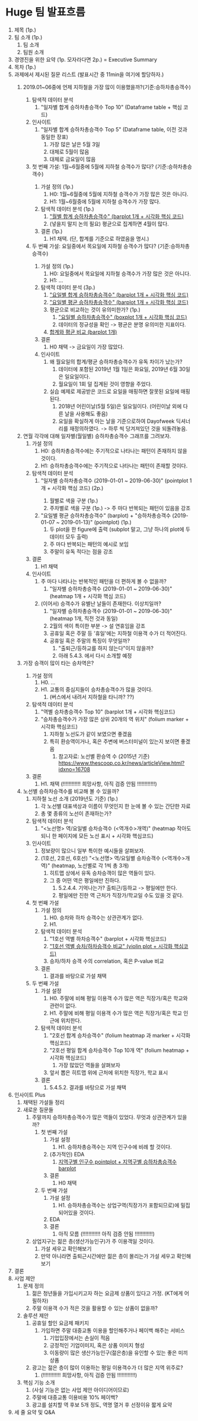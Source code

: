 # Huge 팀 발표흐름

1. 제목 (1p.)
2. 팀 소개 (1p.)
    1. 팀 소개
    2. 팀원 소개
3. 경영진을 위한 요약 (1p. 모자라다면 2p.) = Executive Summary
4. 목차 (1p.)
5. <Q1-8> 과제에서 제시된 질문 리스트 (발표시간 중 11min을 여기에 할당하자.)
    1. <Q1> 2019.01~06중에 언제 지하철을 가장 많이 이용했을까?(기준:승하차총승객수)
        1. 탐색적 데이터 분석
            1. "일자별 합계 승하차총승객수 Top 10" (Dataframe table + 핵심 코드)
        2. 인사이트
            1. "일자별 합계 승하차총승객수 Top 5" (Dataframe table, 이전 것과 동일한 장표)
                1. 가장 많은 날은 5월 3일
                2. 대체로 5월이 많음
                3. 대체로 금요일이 많음
        3. <Q2> 첫 번째 가설: 1월~6월중에 5월에 지하철 승객수가 많다? (기준:승하차총승객수)
            1. 가설 정의 (1p.)
                1. H0: 1월~6월중에 5월에 지하철 승객수가 가장 많은 것은 아니다.
                2. H1: 1월~6월중에 5월에 지하철 승객수가 가장 많다.
            2. 탐색적 데이터 분석 (1p.)
                1. ["월별 합계 승하차총승객수" (barplot 1개 + 시각화 핵심 코드)](실습/월별%20합계%20및%20평균%20승하차총승객수.ipynb)
                2. (넣을지 말지 논의 필요) 평균으로 집계하면 4월이 많다.
            3. 결론 (1p.)
                1. H1 채택. (단, 합계를 기준으로 하였음을 명시.)
        4. <Q3> 두 번째 가설: 요일중에서 목요일에 지하철 승객수가 많다? (기준:승하차총승객수)
            1. 가설 정의 (1p.)
                1. H0: 요일중에서 목요일에 지하철 승객수가 가장 많은 것은 아니다.
                2. H1: ...
            2. 탐색적 데이터 분석 (3p.)
                1. ["요일별 합계 승하차총승객수" (barplot 1개 + 시각화 핵심 코드)](실습/요일별%20합계%20및%20평균%20승하차총승객수.ipynb)
                2. ["요일별 평균 승하차총승객수" (barplot 1개 + 시각화 핵심 코드)](실습/요일별%20합계%20및%20평균%20승하차총승객수.ipynb)
                3. 평균으로 비교하는 것이 유의미한가? (1p.)
                    1. ["요일별 승하차총승객수" (boxplot 1개 + 시각화 핵심 코드)](실습/요일별%20합계%20및%20평균%20승하차총승객수.ipynb)
                    2. 데이터의 정규성을 확인 -> 평균은 분명 유의미한 지표이다.
                4. [합계와 평균 비교 (barplot 1개)](실습/요일별%20합계%20및%20평균%20승하차총승객수.ipynb)
            3. 결론
                1. H0 채택 -> 금요일이 가장 많았다.
            4. 인사이트
                1. 왜 월요일의 합계/평균 승하차총승객수가 유독 차이가 났는가?
                    1. 데이터에 포함된 2019년 1월 1일은 화요일, 2019년 6월 30일은 일요일이다.
                    2. 월요일이 1회 덜 집계된 것이 영향을 주었다.
                2. 실습 예제로 제공받은 코드로 요일을 매핑하면 잘못된 요일에 매핑된다.
                    1. 2018년 어린이날(5월 5일)은 일요일이다. (어린이날 외에 다른 날을 사용해도 좋음)
                    2. 요일을 확실하게 아는 날을 기준으로하여 Dayofweek 딕셔너리를 재정의하였다.
                       -> 하루 씩 당겨져있던 것을 되돌려놓음.
    2. 연월 각각에 대해 일자별(월일별) 승하차총승객수 그래프를 그려보자.
        1. 가설 정의
            1. H0: 승하차총승객수에는 주기적으로 나타나는 패턴이 존재하지 않을 것이다.
            2. H1: 승하차총승객수에는 주기적으로 나타나는 패턴이 존재할 것이다.
        2. 탐색적 데이터 분석
            1. <Q4> "일자별 승하차총승객수 (2019-01-01 ~ 2019-06-30)" (pointplot 1개 + 시각화 핵심 코드) (2p.)
                1. 월별로 색을 구분 (1p.)
                2. 주차별로 색을 구분 (1p.) -> 주 마다 반복되는 패턴이 있음을 강조
            2. "요일별 평균 승하차총승객수" (barplot) + "승하차총승객수 (2019-01-07 ~ 2019-01-13)" (pointplot) (1p.)
                1. 두 plot을 한 figure에 출력 (subplot 말고, 그냥 하나의 plot에 두 데이터 모두 출력)
                2. 주 마다 반복되는 패턴의 예시로 보임
                3. 주말이 유독 적다는 점을 강조
        3. 결론
            1. H1 채택
        4. 인사이트
            1. 주 마다 나타나는 반복적인 패턴을 더 편하게 볼 수 없을까?
                1. "일자별 승하차총승객수 (2019-01-01 ~ 2019-06-30)" (heatmap 1개 + 시각화 핵심 코드)
            2. (이어서) 승객수가 유별난 날들이 존재한다. 이상치일까?
                1. "일자별 승하차총승객수 (2019-01-01 ~ 2019-06-30)" (heatmap 1개, 직전 것과 동일)
                2. 2월의 색이 특이한 부분 -> 설 연휴임을 강조
                3. 공휴일 혹은 주말 등 '휴일'에는 지하철 이용객 수가 더 적어진다.
                4. 공휴일 혹은 주말의 특징이 무엇일까?
                    1. "출퇴근/등하교를 하지 않는다"이지 않을까?
                    2. 아래 5.4.3. 에서 다시 소개할 예정
    3. <Q5> 가장 승객이 많이 타는 승차역은?
        1. 가설 정의
            1. H0. ...
            2. H1. 교통의 중심지들이 승차총승객수가 많을 것이다.
                1. (버스에서 내려서 지하철을 타니까? ??)
        2. 탐색적 데이터 분석
            1. "역별 승차총승객수 Top 10" (barplot 1개 + 시각화 핵심코드)
            2. "승차총승객수가 가장 많은 상위 20개의 역 위치" (folium marker + 시각화 핵심코드)
                1. 지하철 노선도가 같이 보였으면 좋겠음
                2. 특히 환승역이거나, 혹은 주변에 버스터미널이 있는지 보이면 좋겠음
                    1. 참고자료: 노선별 환승역 수 (2015년 기준) https://www.thescoop.co.kr/news/articleView.html?idxno=16708
        3. 결론
            1. H1. 채택 (!!!!!!!!!!!! 희망사항, 아직 검증 안됨 !!!!!!!!!!!!)
    4. 노선별 승하차승객수를 비교해 볼 수 있을까?
        1. 지하철 노선 소개 (2019년도 기준) (1p.)
            1. 각 노선별 대표색상과 이름이 무엇인지 한 눈에 볼 수 있는 간단한 자료
            2. 총 몇 종류의 노선이 존재하는가?
        2. 탐색적 데이터 분석
            1. <Q6> "<노선명> 역/요일별 승차승객수 (<역개수>개역)" (heatmap 작아도 되니 한 페이지에 모든 노선 표시 + 시각화 핵심코드)
        3. 인사이트
            1. 정보량이 많으니 일부 특이한 예시들을 살펴보자.
            2. (1호선, 2호선, 6호선) "<노선명> 역/요일별 승차승객수 (<역개수>개역)" (heatmap, 노선별로 각 1씩 총 3개)
                1. 히트맵 상에서 유독 승차승객이 많은 역들이 있다.
                2. 그 중 어떤 역은 평일에만 진하다.
                    1. 5.2.4.4. 기억나는가? 출퇴근/등하교 -> 평일에만 한다.
                    2. 평일에만 진한 역 근처가 직장가/학교일 수도 있을 것 같다.
        4. 첫 번째 가설
            1. 가설 정의
                1. H0. 승차와 하차 승객수는 상관관계가 없다.
                2. H1.
            2. 탐색적 데이터 분석
                1. <Q7> "1호선 역별 하차승객수" (barplot + 시각화 핵심코드)
                2. ["1호선 역별 승차/하차승객수 비교" (violin plot + 시각화 핵심코드)](실습/1호선%20역별%20승하차%20승객수%20비교.ipynb)
                3. 승차/하차 승객 수의 correlation, 혹은 P-value 비교
            3. 결론
                1. 결과를 바탕으로 가설 채택
        5. 두 번째 가설
            1. 가설 설정
                1. H0. 주말에 비해 평일 이용객 수가 많은 역은 직장가/혹은 학교와 관련이 없다.
                2. H1. 주말에 비해 평일 이용객 수가 많은 역은 직장가/혹은 학교 인근에 위치한다.
            2. 탐색적 데이터 분석
                1. <Q8> "2호선 합계 승차승객수" (folium heatmap 과 marker + 시각화 핵심코드)
                2. "2호선 평일 합계 승차승객수 Top 10개 역" (folium heatmap + 시각화 핵심코드)
                    1. 가장 많았던 역들을 살펴보자
                3. 앞서 뽑은 히트맵 위에 근처에 위치한 직장가, 학교 표시
            3. 결론
                1. 5.4.5.2. 결과를 바탕으로 가설 채택
6. 인사이트 Plus
    1. 채택된 가설들 정리
    2. 새로운 질문들
        1. 주말까지 승하차총승객수가 많은 역들이 있었다. 무엇과 상관관계가 있을까?
            1. 첫 번째 가설
                1. 가설 설정
                    1. H1. 승하차총승객수는 지역 인구수에 비례 할 것이다.
                2. (추가적인) EDA
                    1. [지역구별 인구수 pointplot + 지역구별 승하차총승객수 barplot](실습/김동주%20-%20지하철%20역%20별%20인구수.ipynb)
                3. 결론
                    1. H0 채택
            2. 두 번째 가설
                1. 가설 설정
                    1. H1. 승하차총승객수는 상업구역(직장가가 포함되므로)에 밀집되어있을 것이다.
                2. EDA
                3. 결론
                    1. 아직 모름 (!!!!!!!!!!!! 아직 검증 안됨 !!!!!!!!!!!!)
        2. 상업지구는 젊은 층(생산가능인구)가 주 이용객일 것이다.
            1. 가설 세우고 확인해보기
            2. 만약 아니라면 출퇴근시간에만 젊은 층이 몰리는가 가설 세우고 확인해보기
7. 결론
8. 사업 제안
    1. 문제 정의
        1. 젊은 청년들을 가입시키고자 하는 요금제 상품이 있다고 가정. (KT에게 어필하자)
        2. 주말 이용객 수가 적은 것을 활용할 수 있는 상품이 없을까?
    2. 솔루션 제안
        1. 공휴일 할인 요금제 패키지
            1. 가입하면 주말 대중교통 이용을 할인해주거나 페이백 해주는 서비스
                1. 기업입장에서는 손실이 적음
                2. 긍정적인 기업이미지, 혹은 상품 이미지 형성
                3. 이동량이 많은 생산가능인구(젊은층)을 유인할 수 있는 좋은 미끼 상품
        2. 광고는 젊은 층이 많이 이용하는 평일 이용객수가 더 많은 지역 위주로?
            1. (!!!!!!!!!!!! 희망사항, 아직 검증 안됨 !!!!!!!!!!!!)
    3. 핵심 기능 소개
        1. (사실 기능은 없는 사업 제안 아이디어이므로)
        2. 주말에 대중교통 이용비용 10% 페이백?
        3. 광고를 설치할 역 후보 5개 정도, 역명 열거 후 선정이유 짧게 요약
9. 세 줄 요약 및 Q&A
